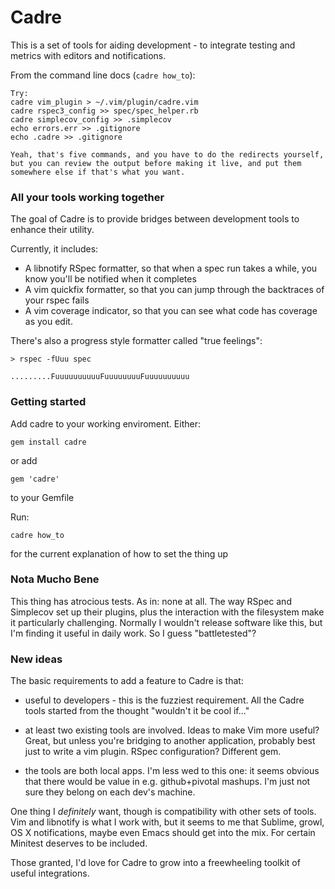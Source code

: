 # Cadre

This is a set of tools for aiding development - to integrate testing and
metrics with editors and notifications.

From the command line docs (`cadre how_to`):
```
Try:
cadre vim_plugin > ~/.vim/plugin/cadre.vim
cadre rspec3_config >> spec/spec_helper.rb
cadre simplecov_config >> .simplecov
echo errors.err >> .gitignore
echo .cadre >> .gitignore

Yeah, that's five commands, and you have to do the redirects yourself,
but you can review the output before making it live, and put them
somewhere else if that's what you want.

```

### All your tools working together

The goal of Cadre is to provide bridges between development tools to enhance their utility.

Currently, it includes:

* A libnotify RSpec formatter, so that when a spec run takes a while, you know you'll be notified when it completes
* A vim quickfix formatter, so that you can jump through the backtraces of your rspec fails
* A vim coverage indicator, so that you can see what code has coverage as you edit.

There's also a progress style formatter called "true feelings":

```
> rspec -fUuu spec

.........FuuuuuuuuuuFuuuuuuuuFuuuuuuuuuu
```

### Getting started

Add cadre to your working enviroment.  Either:

    gem install cadre

or add

    gem 'cadre'

to your Gemfile

Run:

    cadre how_to

for the current explanation of how to set the thing up

### Nota Mucho Bene

This thing has atrocious tests. As in: none at all. The way RSpec and Simplecov
set up their plugins, plus the interaction with the filesystem make it
particularly challenging. Normally I wouldn't release software like this, but
I'm finding it useful in daily work. So I guess "battletested"?

### New ideas

The basic requirements to add a feature to Cadre is that:

* useful to developers - this is the fuzziest requirement. All the Cadre tools
  started from the thought "wouldn't it be cool if..."

* at least two existing tools are involved. Ideas to make Vim more useful?
  Great, but unless you're bridging to another application, probably best just
  to write a vim plugin. RSpec configuration? Different gem.

* the tools are both local apps. I'm less wed to this one: it seems obvious
  that there would be value in e.g. github+pivotal mashups. I'm just not sure
  they belong on each dev's machine.

One thing I *definitely* want, though is compatibility with other sets of
tools. Vim and libnotify is what I work with, but it seems to me that Sublime,
growl, OS X notifications, maybe even Emacs should get into the mix. For
certain Minitest deserves to be included.

Those granted, I'd love for Cadre to grow into a freewheeling toolkit of useful
integrations.
